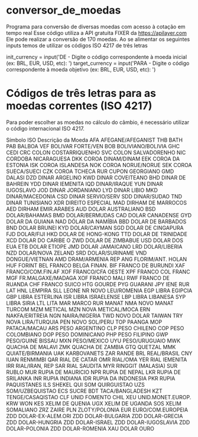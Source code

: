 # conversor_de_moedas
Programa para conversão de diversas moedas com acesso à cotação em tempo real
Esse código utiliza a API gratuita FIXER da https://apilayer.com
Ele pode realizar a conversão de 170 moedas.
Ao se alimentar os seguintes inputs temos de utilizar os códigos ISO 4217 de três letras

   init_currency = input('DE - Digite o código correspondente à moeda inicial (ex: BRL, EUR, USD, etc): ')
   target_currency = input('PARA - Digite o código correspondente à moeda objetivo (ex: BRL, EUR, USD, etc): ')

# Códigos de três letras para as moedas correntes (ISO 4217)
Para poder escolher as moedas no cálculo do câmbio, é necessário utilizar o código internacional ISO 4217. 

Símbolo ISO	
Descrição da Moeda
AFA	AFEGANE/AFEGANIST
THB	BATH
PAB	BALBOA
VEF	BOLIVAR FORTE/VEN
BOB	BOLIVIANO/BOLIVIA
GHC	CEDI
CRC	COLON COSTARRIQUENHO
SVC	COLON SALVADORENHO
NIC	CORDOBA NICARAGUESA
DKK	COROA DINAM/DINAM
EEK	COROA DA ESTONIA
ISK	COROA ISLANDESA
NOK	COROA NORUE/NORUE
SEK	COROA SUECA/SUECI
CZK	COROA TCHECA
RUR	CUPON GEORGIANO
GMD	DALASI
DZD	DINAR ARGELINO
KWD	DINAR COVEITEANO
BHD	DINAR DE BAHREIN
YDD	DINAR IEMENITA
IQD	DINAR/IRAQUE
YUN	DINAR IUGOSLAVO
JOD	DINAR JORDANIANO
LYD	DINAR LIBIO
MKD	DINAR/MACEDONIA
CSD	DINAR SERVIO/SERV
SDD	DINAR/SUDAO
TND	DINAR TUNISIANO
XDR	DIREITO ESPECIAL
MAD	DIRHAM DE MARROCOS
AED	DIRHAM EMIR.ARABES
AUD	DOLAR AUSTRALIANO
BSD	DOLAR/BAHAMAS
BMD	DOLAR/BERMUDAS
CAD	DOLAR CANADENSE
GYD	DOLAR DA GUIANA
NAD	DÓLAR DA NAMÍBIA
BBD	DOLAR DE BARBADOS
BND	DOLAR BRUNEI
KYD	DOLAR/CAYMAN
SGD	DOLAR DE CINGAPURA
FJD	DOLAR/FIJI
HKD	DOLAR DE HONG-KONG
TTD	DOLAR DE TRINIDADE
XCD	DOLAR DO CARIBE O
ZWD	DOLAR DE ZIMBABUE
USD	DOLAR DOS EUA
ETB	DOLAR ETIOPE
JMD	DOLAR JAMAICANO
LRD	DOLAR/LIBERIA
NZD	DOLAR/NOVA ZELAND
SRD	DOLAR/SURINAME
VND	DONGUE/VIETNAN
AMD	DRAM/ARMENIA REP
ANG	FLORIM/ANT. HOLAN
HUF	FORINT
BEL	FRANCO BELGA FINAN.
BIF	FRANCO DE BURUNDI
XAF	FRANCO/COM.FIN.AF
XOF	FRANCO/CFA OESTE
XPF	FRANCO COL FRANC
MGF	FR.MALGAXE/MADAGA
XOF	FRANCO MALI
RWF	FRANCO DE RUANDA
CHF	FRANCO SUICO
HTG	GOURDE
PYG	GUARANI
JPY	IENE
RUR	LAT
HNL	LEMPIRA
SLL	LEONE
NR	NOVO LEU/ROMENIA
EGP	LIBRA EGIPCIA
GBP	LIBRA ESTERLINA
ISR	LIBRA ISRAELENSE
LBP	LIBRA LIBANESA
SYP	LIBRA SIRIA
LTL	LITA
MAR	MARCO
RUR	MANAT
NMA	NOVO MANAT TURCOM
MZM	METICAL
MZN	NOVA METICAL/MOCA
ERN	NAKFA/ERITREIA
NGN	NAIRA/NIGERIA
TWD	NOVO DOLAR TAIWAN
TRY	NOVA LIRA/TURQUIA
PEN	NOVO SOL/PERU
TOP	PAANGA
MOP	PATACA/MACAU
ARS	PESO ARGENTINO
CLP	PESO CHILENO
COP	PESO COLOMBIANO
DOP	PESO DOMINICANO
PHP	PESO FILIPINO
GWP	PESO/GUINE BISSAU
MXN	PESO/MEXICO
UYU	PESO/URUGUAIO
MWK	QUACHA DE MALAVI
ZMK	QUACHA DE ZAMBIA
GTQ	QUETZAL
MMK	QUIATE/BIRMANIA
UAK	KARBOVANETS
ZAR	RANDE
BRL	REAL/BRASIL
CNY	IUAN RENMIMBI
QAR	RIAL DE CATAR
OMR	RIAL/OMA
YER	RIAL IEMENITA
IRR	RIAL/IRAN, REP
SAR	RIAL SAUDITA
MYR	RINGGIT (MALASIA)
SUR	RUBLO
MUR	RUPIA DE MAURICIO
NPR	RUPIA DE NEPAL
LKR	RUPIA DE SRILANKA
INR	RUPIA INDIANA
IDR	RUPIA DA INDONESIA
PKR	RUPIA PAQUISTANES
ILS	SHEKEL
QUI	SOM QUIRGUISTAO
UZS	SOM/UZBEQUISTAO
ECS	SUCRE
BDT	TACA/BANGLADESH
KZT	TENGE/CASAQISTAO
CLF	UNID FOMENTO CHIL
XEU	UNID.MONET.EUROP.
KRW	WON
KES	XELIM DE QUENIA
UGX	XELIM DE UGANDA
SOS	XELIM SOMALIANO
ZRZ	ZAIRE
PLN	ZLOTY/POLONIA
EUR	EURO/COM.EUROPEIA
ZDD	DOLAR-EX-ALEM.ORI
ZDD	DOLAR-BULGARIA
ZDD	DOLAR-GRECIA
ZDD	DOLAR-HUNGRIA
ZDD	DOLAR-ISRAEL
ZDD	DOLAR-IUGOSLAVIA
ZDD	DOLAR-POLONIA
ZDD	DOLAR-ROMENIA
XAU	DOLAR OURO


